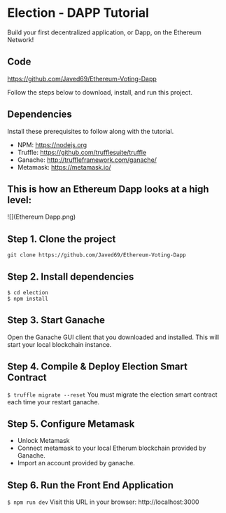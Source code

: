 
# Election - DAPP Tutorial
Build your first decentralized application, or Dapp, on the Ethereum Network!


## Code
https://github.com/Javed69/Ethereum-Voting-Dapp

Follow the steps below to download, install, and run this project.

## Dependencies
Install these prerequisites to follow along with the tutorial. 
- NPM: https://nodejs.org
- Truffle: https://github.com/trufflesuite/truffle
- Ganache: http://truffleframework.com/ganache/
- Metamask: https://metamask.io/

## This is how an Ethereum Dapp looks at a high level:
![](Ethereum Dapp.png)

## Step 1. Clone the project
`git clone https://github.com/Javed69/Ethereum-Voting-Dapp`

## Step 2. Install dependencies
```
$ cd election
$ npm install
```
## Step 3. Start Ganache
Open the Ganache GUI client that you downloaded and installed. This will start your local blockchain instance. 


## Step 4. Compile & Deploy Election Smart Contract
`$ truffle migrate --reset`
You must migrate the election smart contract each time your restart ganache.

## Step 5. Configure Metamask
- Unlock Metamask
- Connect metamask to your local Etherum blockchain provided by Ganache.
- Import an account provided by ganache.

## Step 6. Run the Front End Application
`$ npm run dev`
Visit this URL in your browser: http://localhost:3000



